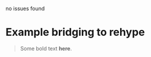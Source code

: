 no issues found
<!doctype html>
<html lang="en">
  <head>
    <meta charset="utf-8">
    <meta name="viewport" content="width=device-width, initial-scale=1">
  </head>
  <body>
    <h1>Example bridging to rehype</h1>
    <blockquote>
      <p>Some bold text <strong>here</strong>.</p>
    </blockquote>
  </body>
</html>

